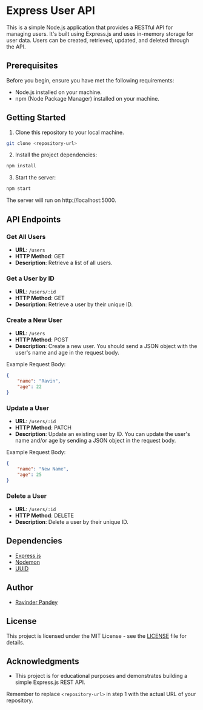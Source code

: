 # Express User API

This is a simple Node.js application that provides a RESTful API for managing users. It's built using Express.js and uses in-memory storage for user data. Users can be created, retrieved, updated, and deleted through the API.

## Prerequisites

Before you begin, ensure you have met the following requirements:

- Node.js installed on your machine.
- npm (Node Package Manager) installed on your machine.

## Getting Started

1. Clone this repository to your local machine.

```bash
git clone <repository-url>
```

2. Install the project dependencies:

```bash
npm install
```

3. Start the server:

```bash
npm start
```

The server will run on http://localhost:5000.

## API Endpoints

### Get All Users

- **URL**: `/users`
- **HTTP Method**: GET
- **Description**: Retrieve a list of all users.

### Get a User by ID

- **URL**: `/users/:id`
- **HTTP Method**: GET
- **Description**: Retrieve a user by their unique ID.

### Create a New User

- **URL**: `/users`
- **HTTP Method**: POST
- **Description**: Create a new user. You should send a JSON object with the user's name and age in the request body.

Example Request Body:
```json
{
    "name": "Ravin",
    "age": 22
}
```

### Update a User

- **URL**: `/users/:id`
- **HTTP Method**: PATCH
- **Description**: Update an existing user by ID. You can update the user's name and/or age by sending a JSON object in the request body.

Example Request Body:
```json
{
    "name": "New Name",
    "age": 25
}
```

### Delete a User

- **URL**: `/users/:id`
- **HTTP Method**: DELETE
- **Description**: Delete a user by their unique ID.

## Dependencies

- [Express.js](https://www.npmjs.com/package/express)
- [Nodemon](https://www.npmjs.com/package/nodemon)
- [UUID](https://www.npmjs.com/package/uuid)

## Author

- [Ravinder Pandey](https://github.com/ravin972)

## License

This project is licensed under the MIT License - see the [LICENSE](/LICENSE.md) file for details.

## Acknowledgments

- This project is for educational purposes and demonstrates building a simple Express.js REST API.

Remember to replace `<repository-url>` in step 1 with the actual URL of your repository.